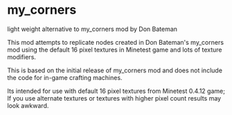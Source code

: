 # my_corners
light weight alternative to my_corners mod by Don Bateman

This mod attempts to replicate nodes created in Don Bateman's my_corners mod
using the default 16 pixel textures in Minetest game and lots of texture modifiers.

This is based on the initial release of my_corners mod and does not include the code 
for in-game crafting machines.

Its intended for use with default 16 pixel textures from Minetest 0.4.12 game;
If you use alternate textures or textures with higher pixel count results may look awkward.
